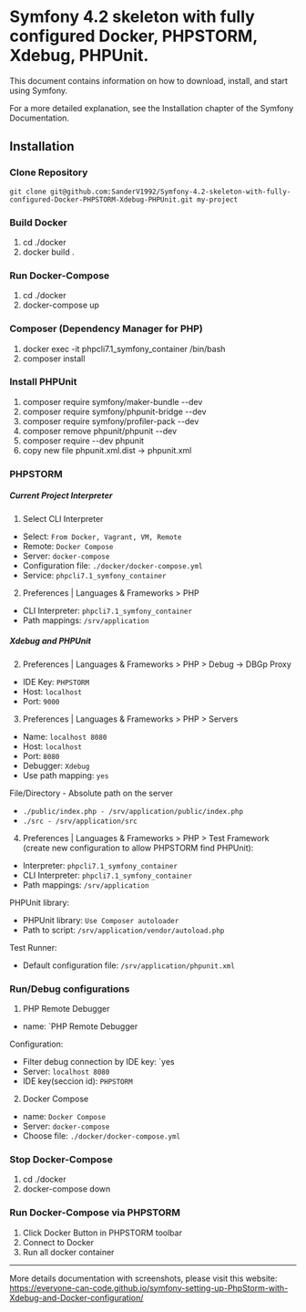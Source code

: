 # Symfony 4.2 skeleton with fully configured Docker, PHPSTORM, Xdebug, PHPUnit.

This document contains information on how to download,
install, and start using Symfony.

For a more detailed explanation,
see the Installation chapter of the Symfony Documentation.

## Installation
### Clone Repository
```
git clone git@github.com:SanderV1992/Symfony-4.2-skeleton-with-fully-configured-Docker-PHPSTORM-Xdebug-PHPUnit.git my-project
```

### Build Docker
1. cd ./docker
2. docker build .

### Run Docker-Compose
1. cd ./docker
2. docker-compose up

### Composer (Dependency Manager for PHP)
1. docker exec -it phpcli7.1_symfony_container /bin/bash
2. composer install

### Install PHPUnit
1. composer require symfony/maker-bundle --dev
2. composer require symfony/phpunit-bridge --dev
3. composer require symfony/profiler-pack --dev
4. composer remove phpunit/phpunit --dev
5. composer require --dev phpunit
6. copy new file phpunit.xml.dist -> phpunit.xml

### PHPSTORM
##### Current Project Interpreter
1. Select CLI Interpreter
- Select: `From Docker, Vagrant, VM, Remote`
- Remote: `Docker Compose`
- Server: `docker-compose`
- Configuration file: `./docker/docker-compose.yml`
- Service: `phpcli7.1_symfony_container`

2. Preferences | Languages & Frameworks > PHP
- CLI Interpreter: `phpcli7.1_symfony_container`
- Path mappings: `/srv/application`

##### Xdebug and PHPUnit
2. Preferences | Languages & Frameworks > PHP > Debug -> DBGp Proxy
- IDE Key: `PHPSTORM`
- Host: `localhost`
- Port: `9000`

3. Preferences | Languages & Frameworks > PHP > Servers
- Name: `localhost 8080`
- Host: `localhost`
- Port: `8080`
- Debugger: `Xdebug`
- Use path mapping: `yes`

File/Directory - Absolute path on the server
- `./public/index.php - /srv/application/public/index.php`
- `./src - /srv/application/src`

4. Preferences | Languages & Frameworks > PHP > Test Framework (create new configuration to allow PHPSTORM find PHPUnit):
- Interpreter: `phpcli7.1_symfony_container`
- CLI Interpreter: `phpcli7.1_symfony_container`
- Path mappings: `/srv/application`

PHPUnit library:
- PHPUnit library: `Use Composer autoloader`
- Path to script: `/srv/application/vendor/autoload.php`

Test Runner:
- Default configuration file: `/srv/application/phpunit.xml`

### Run/Debug configurations
1. PHP Remote Debugger
- name: `PHP Remote Debugger

Configuration:
- Filter debug connection by IDE key: `yes
- Server: `localhost 8080`
- IDE key(seccion id): `PHPSTORM`

2. Docker Compose
- name: `Docker Compose`
- Server: `docker-compose`
- Choose file: `./docker/docker-compose.yml`

### Stop Docker-Compose
1. cd ./docker
2. docker-compose down

### Run Docker-Compose via PHPSTORM
1. Click Docker Button in PHPSTORM toolbar 
2. Connect to Docker
3. Run all docker container

---

More details documentation with screenshots, please visit this website:
https://everyone-can-code.github.io/symfony-setting-up-PhpStorm-with-Xdebug-and-Docker-configuration/
